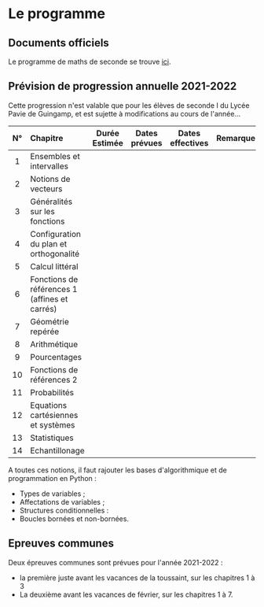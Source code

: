 # Le programme

## Documents officiels
Le programme de maths de seconde se trouve [ici](https://cache.media.education.gouv.fr/file/SP1-MEN-22-1-2019/95/7/spe631_annexe_1062957.pdf).



## Prévision de progression annuelle 2021-2022

Cette progression n'est valable que pour les élèves de seconde I du Lycée Pavie de Guingamp, et est sujette à modifications au cours de l'année...

|N°| Chapitre | Durée Estimée | Dates prévues | Dates effectives | Remarques |
|:---: | :---    | :---:         | :---:         | :---:            | ---:      |
| 1 | Ensembles et intervalles    |         |         |  |   |
| 2 | Notions de vecteurs    |         |         |  |   |
| 3 | Généralités sur les fonctions    |         |         |  |   |
| 4 | Configuration du plan et orthogonalité    |         |         |  |   |
| 5 | Calcul littéral    |         |         |  |   |
| 6 | Fonctions de références 1 (affines et carrés)    |         |         |  |   |
| 7 | Géométrie repérée    |         |         |  |   |
| 8 | Arithmétique    |         |         |  |   |
| 9 | Pourcentages    |         |         |  |   |
| 10 | Fonctions de références 2    |         |         |  |   |
| 11 | Probabilités    |         |         |  |   |
| 12 | Equations cartésiennes et systèmes    |         |         |  |   |
| 13 | Statistiques   |         |  |   |
| 14 | Echantillonage  |         |  |   |

A toutes ces notions, il faut rajouter les bases d'algorithmique et de programmation en Python :

* Types de variables ;
* Affectations de variables ;
* Structures conditionnelles :
* Boucles bornées et non-bornées.



## Epreuves communes

Deux épreuves communes sont prévues pour l'année 2021-2022 :

* la première juste avant les vacances de la toussaint, sur les chapitres 1 à 3
* La deuxième avant les vacances de février, sur les chapitres 1 à 7.